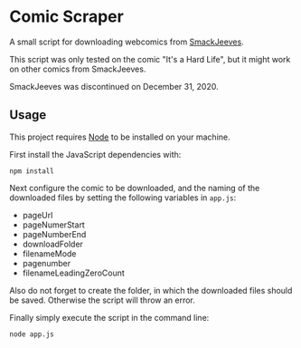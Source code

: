 # Comic Scraper

A small script for downloading webcomics from [SmackJeeves](smackjeeves.com).

This script was only tested on the comic "It's a Hard Life", but it might work on other comics from SmackJeeves.

SmackJeeves was discontinued on December 31, 2020.

## Usage

This project requires [Node](https://nodejs.org/en/) to be installed on your machine.

First install the JavaScript dependencies with:

```console
npm install
```

Next configure the comic to be downloaded, and the naming of the downloaded files by setting the following variables in `app.js`:

- pageUrl
- pageNumerStart
- pageNumberEnd
- downloadFolder
- filenameMode
- pagenumber
- filenameLeadingZeroCount

Also do not forget to create the folder, in which the downloaded files should be saved. Otherwise the script will throw an error.

Finally simply execute the script in the command line:

```console
node app.js
```
